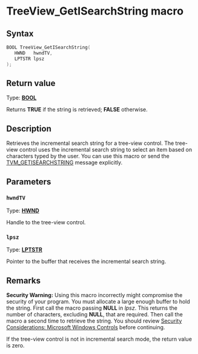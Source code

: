 # TreeView_GetISearchString macro

## Syntax

```cpp
BOOL TreeView_GetISearchString(
   HWND   hwndTV,
   LPTSTR lpsz
);
```

## Return value

Type: **[BOOL](https://learn.microsoft.com/windows/desktop/winprog/windows-data-types)**

Returns **TRUE** if the string is retrieved; **FALSE** otherwise.

## Description

Retrieves the incremental search string for a tree-view control. The tree-view control uses the incremental search string to select an item based on characters typed by the user. You can use this macro or send the [TVM_GETISEARCHSTRING](https://learn.microsoft.com/windows/desktop/Controls/tvm-getisearchstring) message explicitly.

## Parameters

### `hwndTV`

Type: **[HWND](https://learn.microsoft.com/windows/desktop/WinProg/windows-data-types)**

Handle to the tree-view control.

### `lpsz`

Type: **[LPTSTR](https://learn.microsoft.com/windows/desktop/WinProg/windows-data-types)**

Pointer to the buffer that receives the incremental search string.

## Remarks

**Security Warning:** Using this macro incorrectly might compromise the security of your program. You must allocate a large enough buffer to hold the string. First call the macro passing **NULL** in *lpsz*. This returns the number of characters, excluding **NULL**, that are required. Then call the macro a second time to retrieve the string. You should review [Security Considerations: Microsoft Windows Controls](https://learn.microsoft.com/windows/desktop/Controls/sec-comctls) before continuing.

If the tree-view control is not in incremental search mode, the return value is zero.